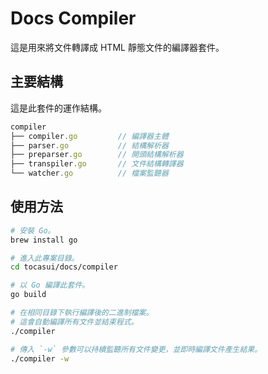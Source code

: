 # Docs Compiler

這是用來將文件轉譯成 HTML 靜態文件的編譯器套件。

## 主要結構

這是此套件的運作結構。

```js
compiler
├── compiler.go         // 編譯器主體
├── parser.go           // 結構解析器
├── preparser.go        // 開頭結構解析器
├── transpiler.go       // 文件結構轉譯器
└── watcher.go          // 檔案監聽器
```

## 使用方法

```bash
# 安裝 Go。
brew install go

# 進入此專案目錄。
cd tocasui/docs/compiler

# 以 Go 編譯此套件。
go build

# 在相同目錄下執行編譯後的二進制檔案。
# 這會自動編譯所有文件並結束程式。
./compiler

# 傳入 `-w` 參數可以持續監聽所有文件變更，並即時編譯文件產生結果。
./compiler -w
```